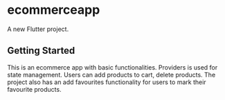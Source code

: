 # ecommerceapp

A new Flutter project.

## Getting Started

This is an ecommerce app with basic functionalities. Providers is used for state management. Users can add products to cart, delete products. The project also has an add favourites functionality for users to mark their favourite products.
